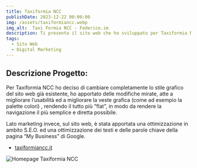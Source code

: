 ```yaml
---
title: Taxiformia NCC
publishDate: 2023-12-22 00:00:00
img: /assets/taxiformiancc.webp
img_alt:  Taxi Formia NCC - Federico.im
description: Ti presento il sito web che ho sviluppato per Taxiformia NCC. Una realtà che opera nel settore dei taxi e Noleggio con Conducentge. Il sito web è stato sviluppato con WordPress, usando uno stile grafico molto flat e minimale.
tags:
  - Sito Web
  - Digital Marketing
---
```

## Descrizione Progetto:



Per Taxiformia NCC ho deciso di cambiare completamente lo stile grafico del sito web già esistente, ho apportato delle modifiche mirate, atte a migliorare l’usabilità ed a migliorare la veste grafica (come ad esempio la palette colori) , rendendo il tutto più “flat”, in modo da rendere la navigazione il più semplice e diretta possibile.

Lato marketing invece, sul sito web, è stata apportata una ottimizzazione in ambito S.E.O. ed una ottimizzazione dei testi e delle parole chiave della pagina “My Business” di Google.

- <a href="https://taxiformiancc.it">taxiformiancc.it</a>

<img
					src="/assets/ncc1.webp"
					alt="Homepage Taxiformia NCC"
				/>